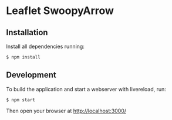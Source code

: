 # Leaflet SwoopyArrow

## Installation

Install all dependencies running:

```
$ npm install
```


## Development

To build the application and start a webserver with livereload, run:

```
$ npm start
```

Then open your browser at [http://localhost:3000/](http://localhost:3000/)
